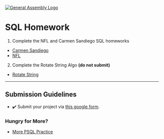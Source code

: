 [![General Assembly Logo](https://camo.githubusercontent.com/1a91b05b8f4d44b5bbfb83abac2b0996d8e26c92/687474703a2f2f692e696d6775722e636f6d2f6b6538555354712e706e67)](https://generalassemb.ly/education/web-development-immersive)


# SQL Homework

1. Complete the NFL and Carmen Sandiego SQL homeworks

- [Carmen Sandiego](carmen/carmen-sandiego/README.md)
- [NFL](nfl/README.md)


2. Complete the Rotate String Algo **(do not submit)**
- [Rotate String](rotate_string/rotate_string.md)


<hr>

## Submission Guidelines

- :heavy_check_mark: Submit your project via [this google form](https://docs.google.com/forms/d/e/1FAIpQLSfUPnan89JtgRPEbK7GK2yXfUG18y5zzq3szuiXsQ6Md_Julw/viewform).

</hr>

### Hungry for More?

- [More PSQL Practice](https://pgexercises.com/questions/basic/)
